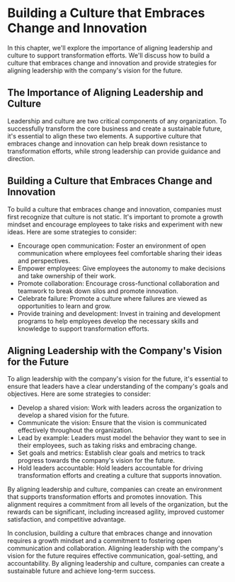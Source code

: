 Building a Culture that Embraces Change and Innovation
==================================================================================================

In this chapter, we'll explore the importance of aligning leadership and culture to support transformation efforts. We'll discuss how to build a culture that embraces change and innovation and provide strategies for aligning leadership with the company's vision for the future.

The Importance of Aligning Leadership and Culture
-------------------------------------------------

Leadership and culture are two critical components of any organization. To successfully transform the core business and create a sustainable future, it's essential to align these two elements. A supportive culture that embraces change and innovation can help break down resistance to transformation efforts, while strong leadership can provide guidance and direction.

Building a Culture that Embraces Change and Innovation
------------------------------------------------------

To build a culture that embraces change and innovation, companies must first recognize that culture is not static. It's important to promote a growth mindset and encourage employees to take risks and experiment with new ideas. Here are some strategies to consider:

* Encourage open communication: Foster an environment of open communication where employees feel comfortable sharing their ideas and perspectives.
* Empower employees: Give employees the autonomy to make decisions and take ownership of their work.
* Promote collaboration: Encourage cross-functional collaboration and teamwork to break down silos and promote innovation.
* Celebrate failure: Promote a culture where failures are viewed as opportunities to learn and grow.
* Provide training and development: Invest in training and development programs to help employees develop the necessary skills and knowledge to support transformation efforts.

Aligning Leadership with the Company's Vision for the Future
------------------------------------------------------------

To align leadership with the company's vision for the future, it's essential to ensure that leaders have a clear understanding of the company's goals and objectives. Here are some strategies to consider:

* Develop a shared vision: Work with leaders across the organization to develop a shared vision for the future.
* Communicate the vision: Ensure that the vision is communicated effectively throughout the organization.
* Lead by example: Leaders must model the behavior they want to see in their employees, such as taking risks and embracing change.
* Set goals and metrics: Establish clear goals and metrics to track progress towards the company's vision for the future.
* Hold leaders accountable: Hold leaders accountable for driving transformation efforts and creating a culture that supports innovation.

By aligning leadership and culture, companies can create an environment that supports transformation efforts and promotes innovation. This alignment requires a commitment from all levels of the organization, but the rewards can be significant, including increased agility, improved customer satisfaction, and competitive advantage.

In conclusion, building a culture that embraces change and innovation requires a growth mindset and a commitment to fostering open communication and collaboration. Aligning leadership with the company's vision for the future requires effective communication, goal-setting, and accountability. By aligning leadership and culture, companies can create a sustainable future and achieve long-term success.
